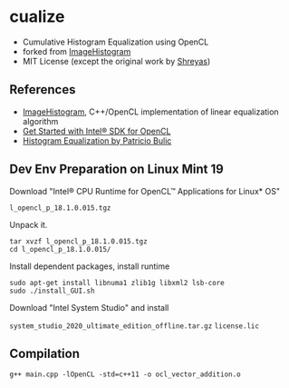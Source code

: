 # cualize

* Cumulative Histogram Equalization using OpenCL
* forked from [ImageHistogram](https://github.com/shreyasbhatia09/ImageHistogram)
* MIT License (except the original work by [Shreyas](https://github.com/shreyasbhatia09))


## References

* [ImageHistogram](https://github.com/shreyasbhatia09/ImageHistogram), C++/OpenCL implementation of linear equalization algorithm
* [Get Started with Intel® SDK for OpenCL](https://software.intel.com/en-us/articles/sdk-for-opencl-2019-gsg-linux-os)
* [Histogram Equalization by Patricio Bulic](https://ucilnica.fri.uni-lj.si/pluginfile.php/133289/mod_resource/content/0/HistogramEquilization2019.pdf)


## Dev Env Preparation on Linux Mint 19

Download "Intel® CPU Runtime for OpenCL™ Applications for Linux* OS"

`l_opencl_p_18.1.0.015.tgz`

Unpack it.

    tar xvzf l_opencl_p_18.1.0.015.tgz
    cd l_opencl_p_18.1.0.015/

Install dependent packages, install runtime

    sudo apt-get install libnuma1 zlib1g libxml2 lsb-core
    sudo ./install_GUI.sh


Download "Intel System Studio" and install

`system_studio_2020_ultimate_edition_offline.tar.gz`
`license.lic`


## Compilation

    g++ main.cpp -lOpenCL -std=c++11 -o ocl_vector_addition.o
